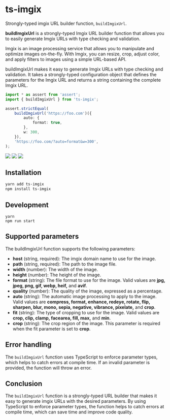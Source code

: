 # **ts-imgix**

Strongly-typed imgix URL builder function, `buildImgixUrl`.

**buildImgixUrl** is a strongly-typed Imgix URL builder function that allows you to easily generate Imgix URLs with type checking and validation.

Imgix is an image processing service that allows you to manipulate and optimize images on-the-fly. With Imgix, you can resize, crop, adjust color, and apply filters to images using a simple URL-based API.

buildImgixUrl makes it easy to generate Imgix URLs with type checking and validation. It takes a strongly-typed configuration object that defines the parameters for the Imgix URL and returns a string containing the complete Imgix URL.

```ts
import * as assert from 'assert';
import { buildImgixUrl } from 'ts-imgix';

assert.strictEqual(
    buildImgixUrl('https://foo.com')({
        auto: {
            format: true,
        },
        w: 300,
    }),
    'https://foo.com/?auto=format&w=300',
);
```

![](./demo1.png)
![](./demo2.png)
![](./demo3.png)

## **Installation**

```sh
yarn add ts-imgix
npm install ts-imgix
```

## **Development**

```
yarn
npm run start
```

## **Supported parameters**

The buildImgixUrl function supports the following parameters:

- **host** (string, required): The imgix domain name to use for the image.
- **path** (string, required): The path to the image file.
- **width** (number): The width of the image.
- **height** (number): The height of the image.
- **format** (string): The file format to use for the image. Valid values are **jpg, jpeg, png, gif, webp, heif,** and **avif**.
- **quality** (number): The quality of the image, expressed as a percentage.
- **auto** (string): The automatic image processing to apply to the image. Valid values are **compress, format, enhance, redeye, rotate, flip, sharpen, blur, mono, sepia, negative, vibrance, pixelate,** and **crop**.
- **fit** (string): The type of cropping to use for the image. Valid values are **crop, clip, clamp, facearea, fill, max,** and **min**.
- **crop** (string): The crop region of the image. This parameter is required when the fit parameter is set to **crop**.

## **Error handling**

The `buildImgixUrl` function uses TypeScript to enforce parameter types, which helps to catch errors at compile time. If an invalid parameter is provided, the function will throw an error.

## **Conclusion**

The `buildImgixUrl` function is a strongly-typed URL builder that makes it easy to generate imgix URLs with the desired parameters. By using TypeScript to enforce parameter types, the function helps to catch errors at compile time, which can save time and improve code quality.